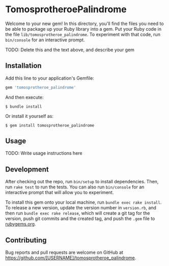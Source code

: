 # TomosprotheroePalindrome

Welcome to your new gem! In this directory, you'll find the files you need to be able to package up your Ruby library into a gem. Put your Ruby code in the file `lib/tomosprotheroe_palindrome`. To experiment with that code, run `bin/console` for an interactive prompt.

TODO: Delete this and the text above, and describe your gem

## Installation

Add this line to your application's Gemfile:

```ruby
gem 'tomosprotheroe_palindrome'
```

And then execute:

    $ bundle install

Or install it yourself as:

    $ gem install tomosprotheroe_palindrome

## Usage

TODO: Write usage instructions here

## Development

After checking out the repo, run `bin/setup` to install dependencies. Then, run `rake test` to run the tests. You can also run `bin/console` for an interactive prompt that will allow you to experiment.

To install this gem onto your local machine, run `bundle exec rake install`. To release a new version, update the version number in `version.rb`, and then run `bundle exec rake release`, which will create a git tag for the version, push git commits and the created tag, and push the `.gem` file to [rubygems.org](https://rubygems.org).

## Contributing

Bug reports and pull requests are welcome on GitHub at https://github.com/[USERNAME]/tomosprotheroe_palindrome.
